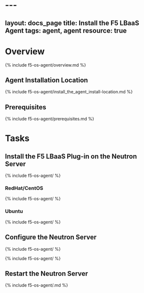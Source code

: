 # ---
layout: docs_page
title: Install the F5 LBaaS Agent
tags: agent, agent
resource: true
---

# Overview

{% include f5-os-agent/overview.md %}

## Agent Installation Location

{% include f5-os-agent/install_the_agent_install-location.md %}

## Prerequisites

{% include f5-os-agent/prerequisites.md %}

# Tasks

## Install the F5 LBaaS Plug-in on the Neutron Server

{% include f5-os-agent/ %}

### RedHat/CentOS

{% include f5-os-agent/ %}

### Ubuntu

{% include f5-os-agent/ %}

## Configure the Neutron Server

{% include f5-os-agent/ %}

{% include f5-os-agent/ %}


## Restart the Neutron Server

{% include f5-os-agent/.md %}
